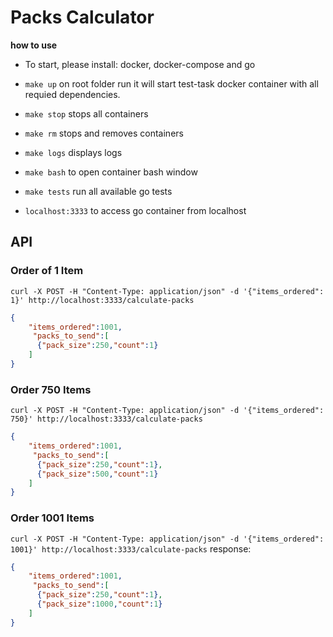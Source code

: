# Packs Calculator
**how to use**

- To start, please install: docker, docker-compose and go

 - `make up` on root folder run it will start test-task docker
   container with all requied dependencies.
  - `make stop` stops all containers
  - `make rm` stops and removes containers
  - `make logs` displays logs
  - `make bash` to open container bash window
  - `make tests` run all available go tests
  - `localhost:3333` to access go container from localhost


## API

### Order of 1 Item
`curl -X POST -H "Content-Type: application/json" -d '{"items_ordered": 1}' http://localhost:3333/calculate-packs`
```json
{
    "items_ordered":1001,
     "packs_to_send":[
      {"pack_size":250,"count":1}
    ]
}
```

### Order 750 Items
`curl -X POST -H "Content-Type: application/json" -d '{"items_ordered": 750}' http://localhost:3333/calculate-packs`
```json
{
    "items_ordered":1001,
     "packs_to_send":[
      {"pack_size":250,"count":1},
      {"pack_size":500,"count":1}
    ]
}
```

### Order 1001 Items
`curl -X POST -H "Content-Type: application/json" -d '{"items_ordered": 1001}' http://localhost:3333/calculate-packs`
response:
```json
{
    "items_ordered":1001,
     "packs_to_send":[
      {"pack_size":250,"count":1},
      {"pack_size":1000,"count":1}
    ]
}
```
